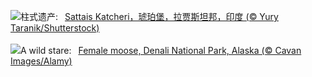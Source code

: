 ![](https://www.bing.com/th?id=OHR.JaipurFort_ZH-CN3891828158_UHD.jpg&w=1000)柱式遗产:&nbsp;&ensp;[Sattais Katcheri，琥珀堡，拉贾斯坦邦，印度 (© Yury Taranik/Shutterstock)](https://www.bing.com/th?id=OHR.JaipurFort_ZH-CN3891828158_UHD.jpg)
<br><br/>
![](https://www.bing.com/th?id=OHR.SnowMoose_EN-US6949674639_UHD.jpg&w=1000)A wild stare:&nbsp;&ensp;[Female moose, Denali National Park, Alaska (© Cavan Images/Alamy)](https://www.bing.com/th?id=OHR.SnowMoose_EN-US6949674639_UHD.jpg)
<br><br/>
